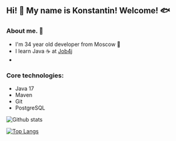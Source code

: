 ## Hi! 👋 My name is Konstantin! Welcome! :fish:

### About me. :information_desk_person:
- I'm 34 year old developer from Moscow :european_castle:
- I learn Java :coffee: at [Job4j](https://job4j.ru/)
-
### Core technologies:
- Java 17
- Maven
- Git
- PostgreSQL

<!--
**kostas-111/kostas-111** is a ✨ _special_ ✨ repository because its `README.md` (this file) appears on your GitHub profile.

Here are some ideas to get you started:

- 🔭 I’m currently working on ...
- 🌱 I’m currently learning ...
- 👯 I’m looking to collaborate on ...
- 🤔 I’m looking for help with ...
- 💬 Ask me about ...
- 📫 How to reach me: ...
- 😄 Pronouns: ...
- ⚡ Fun fact: ...
-->

![Github stats](https://github-readme-stats.vercel.app/api?username=kostas-111&hide=stars,prs,issues,contribs)

[![Top Langs](https://github-readme-stats.vercel.app/api/top-langs/?username=kostas-111&layout=compact)](https://github.com/ShamRail/github-readme-stats)
